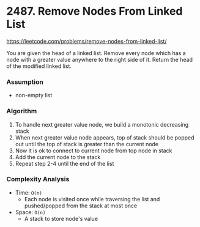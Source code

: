 # 2487. Remove Nodes From Linked List

https://leetcode.com/problems/remove-nodes-from-linked-list/

You are given the head of a linked list.
Remove every node which has a node with a greater value anywhere to the right side of it.
Return the head of the modified linked list.

### Assumption

- non-empty list


### Algorithm

1. To handle next greater value node, we build a monotonic decreasing stack
2. When next greater value node appears, top of stack should be popped out until the top of stack is greater than the current node
3. Now it is ok to connect to current node from top node in stack 
4. Add the current node to the stack
5. Repeat step 2-4 until the end of the list

### Complexity Analysis

- Time: `O(n)`
  - Each node is visited once while traversing the list and pushed/popped from the stack at most once
- Space: `O(n)`
  - A stack to store node's value
